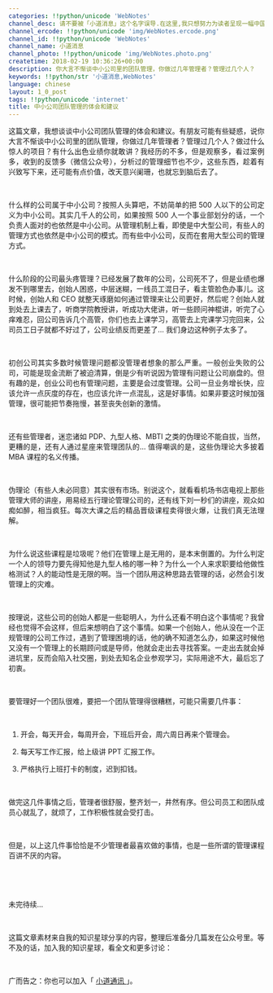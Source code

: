```yaml
---
categories: !!python/unicode 'WebNotes'
channel_desc: 请不要被「小道消息」这个名字误导.在这里,我只想努力为读者呈现一幅中国互联网的清明上河图.
channel_ercode: !!python/unicode 'img/WebNotes.ercode.png'
channel_id: !!python/unicode 'WebNotes'
channel_name: 小道消息
channel_photo: !!python/unicode 'img/WebNotes.photo.png'
createtime: 2018-02-19 10:36:26+00:00
description: 你大言不惭谈中小公司里的团队管理，你做过几年管理者？管理过几个人？
keywords: !!python/str '小道消息,WebNotes'
language: chinese
layout: 1_0_post
tags: !!python/unicode 'internet'
title: 中小公司团队管理的体会和建议
---
```

<div class="rich_media_content" id="js_content">
<p style="text-align: justify;">
<span data-shimo-docs='[[20,"这篇文章，我想谈谈中小公司团队管理的体会和建议。有朋友可能有些疑惑，说你大言不惭谈中小公司里的团队管理，你做过几年管理者？管理过几个人？做过什么惊人的项目？有什么出色业绩你就敢讲？我经历的不多，但是观察多，看过案例多，收到的反馈多（微信公众号），分析过的管理细节也不少，这些东西，趁着有兴致写下来，还可能有点价值，改天意兴阑珊，也就忘到脑后去了。","0:\"%23333333\""],[20,"\n\n"],[20,"什么样的公司属于中小公司？按照人头算吧，不妨简单的把 500 人以下的公司定义为中小公司。其实几千人的公司，如果按照 500 人一个事业部划分的话，一个负责人面对的也依然是中小公司。从管理机制上看，即使是中大型公司，有些人的管理方式也依然是中小公司的模式。而有些中小公司，反而在套用大型公司的管理方式。","0:\"%23333333\"|1:\"%23fafbfc\""],[20,"\n\n"],[20,"什么阶段的公司最头疼管理？已经发展了数年的公司，公司死不了，但是业绩也爆发不到哪里去，创始人困惑，中层迷糊，一线员工混日子，看主管脸色办事儿。这时候，创始人和 CEO 就整天琢磨如何通过管理来让公司更好，然后呢？创始人就到处去上课去了，听商学院教授讲，听成功大佬讲，听一些顾问神棍讲，听完了心痒难忍，回公司告诉几个高管，你们也去上课学习，高管去上完课学习完回来，公司员工日子就都不好过了，公司业绩反而更差了… 我们身边这种例子太多了。","0:\"%23333333\"|1:\"%23fafbfc\""],[20,"\n\n"],[20,"初创公司其实多数时候管理问题都没管理者想象的那么严重。一般创业失败的公司，可能是现金流断了被迫清算，倒是少有听说因为管理有问题让公司崩盘的。但有趣的是，创业公司也有管理问题，主要是会过度管理。公司一旦业务增长快，应该允许一点灰度的存在，也应该允许一点混乱，这是好事情。如果非要这时候加强管理，很可能把节奏拖慢，甚至丧失创新的激情。","0:\"%23333333\"|1:\"%23fafbfc\""],[20,"\n\n"],[20,"还有些管理者，迷恋诸如 PDP、九型人格、MBTI 之类的伪理论不能自拔，当然，更糟的是，还有人通过星座来管理团队的… 值得嘲讽的是，这些伪理论大多披着 MBA 课程的名义传播。","0:\"%23333333\"|1:\"%23fafbfc\""],[20,"\n\n"],[20,"伪理论（有些人未必同意）其实很有市场。别说这个，就看看机场书店电视上那些管理大师的讲座，用易经五行理论管理公司的，还有线下刘一秒们的讲座，观众如痴如醉，相当疯狂。每次大课之后的精品晋级课程卖得很火爆，让我们真无法理解。","0:\"%23333333\"|1:\"%23fafbfc\""],[20,"\n\n"],[20,"为什么说这些课程是垃圾呢？他们在管理上是无用的，是本末倒置的。为什么判定一个人的领导力要先得知他是九型人格的哪一种？为什么一个人来求职要给他做性格测试？人的能动性是无限的啊。当一个团队用这种思路去管理的话，必然会引发管理上的灾难。","0:\"%23333333\"|1:\"%23fafbfc\""],[20,"\n\n"],[20,"按理说，这些公司的创始人都是一些聪明人，为什么还看不明白这个事情呢？我曾经也觉得不会这样，但后来想明白了这个事情。如果一个创始人，他从没在一个正规管理的公司工作过，遇到了管理困境的话，他的确不知道怎么办，如果这时候他又没有一个管理上的长期顾问或是导师，他就会走出去寻找答案。一走出去就会掉进坑里，反而会陷入社交圈，到处去知名企业参观学习，实际用途不大，最后忘了初衷。","0:\"%23333333\"|1:\"%23fafbfc\""],[20,"\n\n"],[20,"要管理好一个团队很难，要把一个团队管理得很糟糕，可能只需要几件事：","0:\"%23333333\"|1:\"%23fafbfc\""],[20,"\n\n"],[20,"1. 开会，每天开会，每周开会，下班后开会，周六周日再来个管理会。","0:\"%23333333\"|1:\"%23fafbfc\""],[20,"\n"],[20,"2. 每天写工作汇报，给上级讲 PPT 汇报工作 ","0:\"%23333333\"|1:\"%23fafbfc\""],[20,"\n"],[20,"3. 严格执行上班打卡的制度，迟到扣钱 ","0:\"%23333333\"|1:\"%23fafbfc\""],[20,"\n\n"],[20,"做完这几件事情之后，管理者很舒服，整齐划一。但公司员工和团队成员心就乱了，就烦了，工作积极性就会受打击。","0:\"%23333333\"|1:\"%23fafbfc\""],[20,"\n\n"],[20,"但是，以上这几件事恰恰是不少管理者最喜欢做的事情，也是一些所谓的管理课程百讲不厌的内容。","0:\"%23333333\"|1:\"%23fafbfc\""]]'>
</span>
</p>
<p class="ql-long-136959" line="bDLP" style="text-align: justify;">
         这篇文章，我想谈谈中小公司团队管理的体会和建议。有朋友可能有些疑惑，说你大言不惭谈中小公司里的团队管理，你做过几年管理者？管理过几个人？做过什么惊人的项目？有什么出色业绩你就敢讲？我经历的不多，但是观察多，看过案例多，收到的反馈多（微信公众号），分析过的管理细节也不少，这些东西，趁着有兴致写下来，还可能有点价值，改天意兴阑珊，也就忘到脑后去了。
        </p>
<p line="IueI">
<br/>
</p>
<p class="ql-long-136959" line="ZG9p" style="text-align: justify;">
         什么样的公司属于中小公司？按照人头算吧，不妨简单的把 500 人以下的公司定义为中小公司。其实几千人的公司，如果按照 500 人一个事业部划分的话，一个负责人面对的也依然是中小公司。从管理机制上看，即使是中大型公司，有些人的管理方式也依然是中小公司的模式。而有些中小公司，反而在套用大型公司的管理方式。
        </p>
<p line="rmuy">
<br/>
</p>
<p class="ql-long-136959" line="R61c" style="text-align: justify;">
         什么阶段的公司最头疼管理？已经发展了数年的公司，公司死不了，但是业绩也爆发不到哪里去，创始人困惑，中层迷糊，一线员工混日子，看主管脸色办事儿。这时候，创始人和 CEO 就整天琢磨如何通过管理来让公司更好，然后呢？创始人就到处去上课去了，听商学院教授讲，听成功大佬讲，听一些顾问神棍讲，听完了心痒难忍，回公司告诉几个高管，你们也去上课学习，高管去上完课学习完回来，公司员工日子就都不好过了，公司业绩反而更差了… 我们身边这种例子太多了。
        </p>
<p line="eBcm">
<br/>
</p>
<p class="ql-long-136959" line="Zht7" style="text-align: justify;">
         初创公司其实多数时候管理问题都没管理者想象的那么严重。一般创业失败的公司，可能是现金流断了被迫清算，倒是少有听说因为管理有问题让公司崩盘的。但有趣的是，创业公司也有管理问题，主要是会过度管理。公司一旦业务增长快，应该允许一点灰度的存在，也应该允许一点混乱，这是好事情。如果非要这时候加强管理，很可能把节奏拖慢，甚至丧失创新的激情。
        </p>
<p line="EdYL">
<br/>
</p>
<p class="ql-long-136959" line="9V2P" style="text-align: justify;">
         还有些管理者，迷恋诸如 PDP、九型人格、MBTI 之类的伪理论不能自拔，当然，更糟的是，还有人通过星座来管理团队的… 值得嘲讽的是，这些伪理论大多披着 MBA 课程的名义传播。
        </p>
<p line="w06z">
<br/>
</p>
<p class="ql-long-136959" line="qEGc" style="text-align: justify;">
         伪理论（有些人未必同意）其实很有市场。别说这个，就看看机场书店电视上那些管理大师的讲座，用易经五行理论管理公司的，还有线下刘一秒们的讲座，观众如痴如醉，相当疯狂。每次大课之后的精品晋级课程卖得很火爆，让我们真无法理解。
        </p>
<p line="obBa">
<br/>
</p>
<p class="ql-long-136959" line="dKOy" style="text-align: justify;">
         为什么说这些课程是垃圾呢？他们在管理上是无用的，是本末倒置的。为什么判定一个人的领导力要先得知他是九型人格的哪一种？为什么一个人来求职要给他做性格测试？人的能动性是无限的啊。当一个团队用这种思路去管理的话，必然会引发管理上的灾难。
        </p>
<p line="LmTh">
<br/>
</p>
<p class="ql-long-136959" line="6dd5" style="text-align: justify;">
         按理说，这些公司的创始人都是一些聪明人，为什么还看不明白这个事情呢？我曾经也觉得不会这样，但后来想明白了这个事情。如果一个创始人，他从没在一个正规管理的公司工作过，遇到了管理困境的话，他的确不知道怎么办，如果这时候他又没有一个管理上的长期顾问或是导师，他就会走出去寻找答案。一走出去就会掉进坑里，反而会陷入社交圈，到处去知名企业参观学习，实际用途不大，最后忘了初衷。
        </p>
<p line="Kn7T">
<br/>
</p>
<p class="ql-long-136959" line="jTsl" style="text-align: justify;">
         要管理好一个团队很难，要把一个团队管理得很糟糕，可能只需要几件事：
        </p>
<p line="1ubc">
<br/>
</p>
<ol class="list-paddingleft-2" style="list-style-type: decimal;">
<li>
<p class="ql-long-136959" line="uqig" style="text-align: justify;">
           开会，每天开会，每周开会，下班后开会，周六周日再来个管理会。
          </p>
</li>
<li>
<p class="ql-long-136959" line="O9kQ" style="text-align: justify;">
           每天写工作汇报，给上级讲 PPT 汇报工作。
          </p>
</li>
<li>
<p class="ql-long-136959" line="48yM" style="text-align: justify;">
           严格执行上班打卡的制度，迟到扣钱。
          </p>
</li>
</ol>
<p line="Vvc0">
<br/>
</p>
<p class="ql-long-136959" line="fqEJ" style="text-align: justify;">
         做完这几件事情之后，管理者很舒服，整齐划一，井然有序。但公司员工和团队成员心就乱了，就烦了，工作积极性就会受打击。
        </p>
<p line="o1o3">
<br/>
</p>
<p class="ql-long-136959" line="xkus" style="text-align: justify;">
         但是，以上这几件事恰恰是不少管理者最喜欢做的事情，也是一些所谓的管理课程百讲不厌的内容。
        </p>
<p>
<br/>
</p>
<p>
<br/>
</p>
<p style="text-align: justify;">
         未完待续…
        </p>
<p>
<br/>
</p>
<p style="text-align: justify;">
         这篇文章素材来自我的知识星球分享的内容，整理后准备分几篇发在公众号里。等不及的话，加入我的知识星球，看全文和更多讨论：
        </p>
<p style="text-align: justify;">
<br/>
</p>
<p>
<mp-miniprogram class="miniprogram_element" data-miniprogram-appid="wx4f706964b979122a" data-miniprogram-avatar="http://mmbiz.qpic.cn/mmbiz_png/kialtkOXGKS7D9hZrmO2jzDqryXXTAlhxSpnrKnHGV65KXzicibOppaPic4dCRxftvabB8Iqswo3OuQEDSxE7NicXBg/0?wx_fmt=png" data-miniprogram-imageurl="http://mmbiz.qpic.cn/mmbiz_png/ow5rEn8QGlGCnHWDoacK4Ir9YDBcUIAxA9D7WN0ictzpd1SE9m2KvtzbcgzDZZic2DFOWflHDMdP2WO3gYbsiaJ1w/0?wx_fmt=png" data-miniprogram-nickname="知识星球" data-miniprogram-path="pages/topics/topics?group_id=728151117" data-miniprogram-title="小道消息和他的朋友们">
</mp-miniprogram>
</p>
<p>
         广而告之：你也可以加入「
         <a href="http://mp.weixin.qq.com/s?__biz=MjM5ODIyMTE0MA==&amp;mid=2650970396&amp;idx=1&amp;sn=789b16fc2f2b66a80aab3aa45623b2a0&amp;chksm=bd383d278a4fb431b2a1a57454fd88ae0f957ec1fbcc6865596e2dc47fa4619b5fcd4e525331&amp;scene=21#wechat_redirect" target="_blank">
          小道通讯
         </a>
         」。
        </p>
<p>
<br/>
</p>
</div>